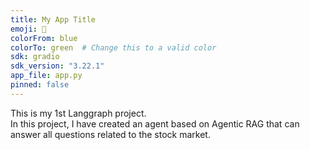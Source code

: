 ```yaml
---
title: My App Title
emoji: 🚀
colorFrom: blue
colorTo: green  # Change this to a valid color
sdk: gradio
sdk_version: "3.22.1"
app_file: app.py
pinned: false
---
```


This is my 1st Langgraph project.  
In this project, I have created an agent based on Agentic RAG that can answer all questions related to the stock market.
